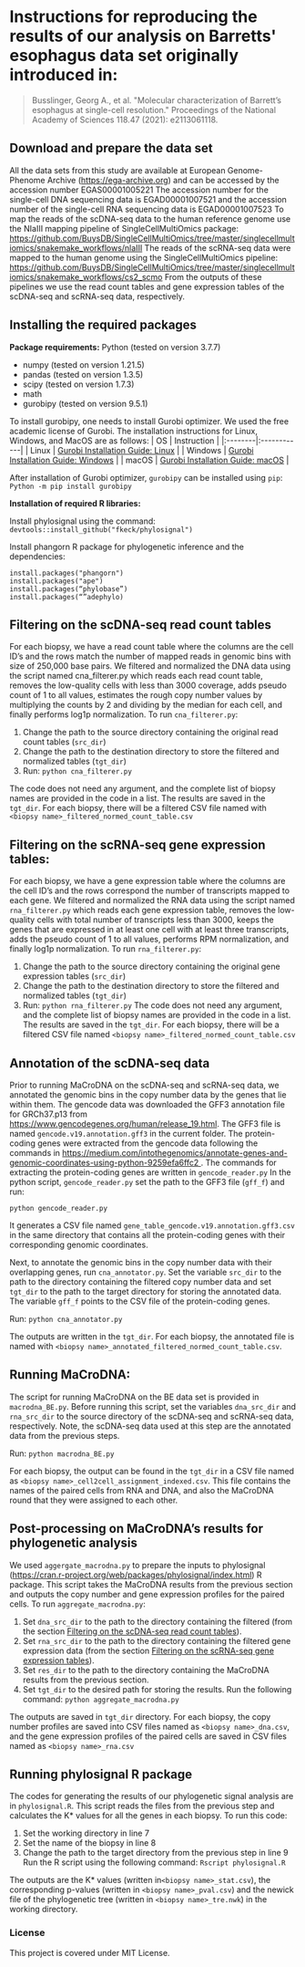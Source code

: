 # Instructions for reproducing the results of our analysis on Barretts' esophagus data set originally introduced in:

> Busslinger, Georg A., et al. "Molecular characterization of Barrett’s esophagus at single-cell resolution." Proceedings of the National Academy of Sciences 118.47 (2021): e2113061118.


## Download and prepare the data set

All the data sets from this study are available at European Genome-Phenome Archive (https://ega-archive.org) and can be accessed by the accession number EGAS00001005221
The accession number for the single-cell DNA sequencing data is EGAD00001007521 and the accession number of the single-cell RNA sequencing data is EGAD00001007523
To map the reads of the scDNA-seq data to the human reference genome use the NIaIII mapping pipeline of SingleCellMultiOmics package: https://github.com/BuysDB/SingleCellMultiOmics/tree/master/singlecellmultiomics/snakemake_workflows/nlaIII
The reads of the scRNA-seq data were mapped to the human genome using the SingleCellMultiOmics pipeline:
https://github.com/BuysDB/SingleCellMultiOmics/tree/master/singlecellmultiomics/snakemake_workflows/cs2_scmo
From the outputs of these pipelines we use the read count tables and gene expression tables of the scDNA-seq and scRNA-seq data, respectively.


## Installing the required packages

**Package requirements:**
Python (tested on version 3.7.7)
- numpy (tested on version 1.21.5)
- pandas (tested on version 1.3.5)
- scipy (tested on version 1.7.3)
- math 
- gurobipy (tested on version 9.5.1)

To install gurobipy, one needs to install Gurobi optimizer. We used the free academic license of Gurobi. The installation instructions for Linux, Windows, and MacOS are as follows:
| OS      | Instruction |
|:--------|:------------|
| Linux | [Gurobi Installation Guide: Linux](https://youtu.be/yNmeG6Wom1o) |
| Windows | [Gurobi Installation Guide: Windows](https://youtu.be/fQVxuWOiPpI) |
| macOS | [Gurobi Installation Guide: macOS](https://youtu.be/ZcL-NmckTxQ) |

After installation of Gurobi optimizer, `gurobipy` can be installed using `pip`:
`Python -m pip install gurobipy`

**Installation of required R libraries:** 

Install phylosignal using the command:
`devtools::install_github("fkeck/phylosignal")`

Install phangorn R package for phylogenetic inference and the dependencies:
```
install.packages("phangorn")
install.packages("ape")
install.packages(“phylobase”)
install.packages(“”adephylo)
```


## Filtering on the scDNA-seq read count tables

For each biopsy, we have a read count table where the columns are the cell ID’s and the rows match the number of mapped reads in genomic bins with size of 250,000 base pairs. We filtered and normalized the DNA data using the script named cna_filterer.py which reads each read count table, removes the low-quality cells with less than 3000 coverage, adds pseudo count of 1 to all values, estimates the rough copy number values by multiplying the counts by 2 and dividing by the median for each cell, and finally performs log1p normalization.
To run `cna_filterer.py`:

1. Change the path to the source directory containing the original read count tables (`src_dir`)
2. Change the path to the destination directory to store the filtered and normalized tables (`tgt_dir`)
3. Run: `python cna_filterer.py`

The code does not need any argument, and the complete list of biopsy names are provided in the code in a list. The results are saved in the `tgt_dir`. For each biopsy, there will be a filtered CSV file named with `<biopsy name>_filtered_normed_count_table.csv`

## Filtering on the scRNA-seq gene expression tables:

For each biopsy, we have a gene expression table where the columns are the cell ID’s and the rows correspond the number of transcripts mapped to each gene. We filtered and normalized the RNA data using the script named `rna_filterer.py` which reads each gene expression table, removes the low-quality cells with total number of transcripts less than 3000, keeps the genes that are expressed in at least one cell with at least three transcripts, adds the pseudo count of 1 to all values, performs RPM normalization, and finally log1p normalization.
To run `rna_filterer.py`: 
1. Change the path to the source directory containing the original gene expression tables (`src_dir`)
2. Change the path to the destination directory to store the filtered and normalized tables (`tgt_dir`)
3. Run: `python rna_filterer.py`
The code does not need any argument, and the complete list of biopsy names are provided in the code in a list. The results are saved in the `tgt_dir`. For each biopsy, there will be a filtered CSV file named `<biopsy name>_filtered_normed_count_table.csv`


## Annotation of the scDNA-seq data

Prior to running MaCroDNA on the scDNA-seq and scRNA-seq data, we annotated the genomic bins in the copy number data by the genes that lie within them. The gencode data was downloaded the GFF3 annotation file for GRCh37.p13 from https://www.gencodegenes.org/human/release_19.html. The GFF3 file is named `gencode.v19.annotation.gff3` in the current folder. The protein-coding genes were extracted from the gencode data following the commands in https://medium.com/intothegenomics/annotate-genes-and-genomic-coordinates-using-python-9259efa6ffc2 . The commands for extracting the protein-coding genes are written in `gencode_reader.py`
In the python script, `gencode_reader.py` set the path to the GFF3 file (`gff_f`) and run:

`python gencode_reader.py`

It generates a CSV file named `gene_table_gencode.v19.annotation.gff3.csv` in the same directory that contains all the protein-coding genes with their corresponding genomic coordinates.

Next, to annotate the genomic bins in the copy number data with their overlapping genes, run `cna_annotator.py`.  Set the variable `src_dir` to the path to the directory containing the filtered copy number data and set `tgt_dir` to the path to the target directory for storing the annotated data. The variable `gff_f` points to the CSV file of the protein-coding genes.

Run:
`python cna_annotator.py`

The outputs are written in the `tgt_dir`. For each biopsy, the annotated file is named with `<biopsy name>_annotated_filtered_normed_count_table.csv`.


## Running MaCroDNA:


The script for running MaCroDNA on the BE data set is provided in `macrodna_BE.py`. Before running this script, set the variables `dna_src_dir` and `rna_src_dir` to the source directory of the scDNA-seq and scRNA-seq data, respectively. Note, the scDNA-seq data used at this step are the annotated data from the previous steps. 

Run: 
`python macrodna_BE.py`

For each biopsy, the output can be found in the `tgt_dir` in a CSV file named as `<biopsy name>_cell2cell_assignment_indexed.csv`. This file contains the names of the paired cells from RNA and DNA, and also the MaCroDNA round that they were assigned to each other. 


## Post-processing on MaCroDNA’s results for phylogenetic analysis


We used `aggergate_macrodna.py` to prepare the inputs to phylosignal (https://cran.r-project.org/web/packages/phylosignal/index.html) R package. This script takes the MaCroDNA results from the previous section and outputs the copy number and gene expression profiles for the paired cells. 
To run `aggregate_macrodna.py`:

1. Set `dna_src_dir` to the path to the directory containing the filtered (from the section [Filtering on the scDNA-seq read count tables](https://github.com/NakhlehLab/MaCroDNA/tree/main/BE_data_analysis#filtering-on-the-scdna-seq-read-count-tables)).
2. Set `rna_src_dir` to the path to the directory containing the filtered gene expression data (from the section [Filtering on the scRNA-seq gene expression tables](https://github.com/NakhlehLab/MaCroDNA/blob/main/BE_data_analysis/README.md#filtering-on-the-scrna-seq-gene-expression-tables)).
3. Set `res_dir` to the path to the directory containing the MaCroDNA results from the previous section.
4. Set `tgt_dir` to the desired path for storing the results.
Run the following command:
`python aggregate_macrodna.py` 

The outputs are saved in `tgt_dir` directory. For each biopsy, the copy number profiles are saved into CSV files named as `<biopsy name>_dna.csv`, and the gene expression profiles of the paired cells are saved in CSV files named as `<biopsy name>_rna.csv`


## Running phylosignal R package 

The codes for generating the results of our phylogenetic signal analysis are in `phylosignal.R`.
This script reads the files from the previous step and calculates the K* values for all the genes in each biopsy.
To run this code:

1. Set the working directory in line 7
2. Set the name of the biopsy in line 8
3. Change the path to the target directory from the previous step in line 9
Run the R script using the following command:
`Rscript phylosignal.R`

The outputs are the K* values (written in`<biopsy name>_stat.csv`), the corresponding p-values (written in `<biopsy name>_pval.csv`) and the newick file of the phylogenetic tree (written in `<biopsy name>_tre.nwk`) in the working directory.


### License
This project is covered under MIT License.	

